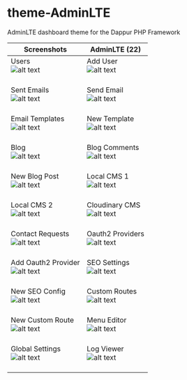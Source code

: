 # theme-AdminLTE

AdminLTE dashboard theme for the Dappur PHP Framework

Screenshots | AdminLTE (22)
-------------------------------------------------------	| ----------------------------------------------
Users <br> ![alt text][s1] <br><br> 					| Add User <br> ![alt text][s2] <br><br>
Sent Emails <br> ![alt text][s3] <br><br> 				| Send Email <br> ![alt text][s4] <br><br>
Email Templates <br> ![alt text][s5] <br><br> 			| New Template <br> ![alt text][s6] <br><br>
Blog <br> ![alt text][s7] <br><br> 						| Blog Comments <br> ![alt text][s8] <br><br>
New Blog Post <br> ![alt text][s9] <br><br> 			| Local CMS 1 <br> ![alt text][s10] <br><br>
Local CMS 2 <br> ![alt text][s11] <br><br> 				| Cloudinary CMS <br> ![alt text][s12] <br><br>
Contact Requests <br> ![alt text][s13] <br><br> 		| Oauth2 Providers <br> ![alt text][s14] <br><br>
Add Oauth2 Provider <br> ![alt text][s15] <br><br> 		| SEO Settings <br> ![alt text][s16] <br><br>
New SEO Config <br> ![alt text][s17] <br><br> 			| Custom Routes <br> ![alt text][s18] <br><br>
New Custom Route <br> ![alt text][s19] <br><br> 		| Menu Editor <br> ![alt text][s20] <br><br>
Global Settings <br> ![alt text][s21] <br><br> 			| Log Viewer <br> ![alt text][s22] <br><br>

[s1]: https://cdn.rawgit.com/dappur/theme-AdminLTE/226bcc59/screenshots/1.png "Users"
[s2]: https://cdn.rawgit.com/dappur/theme-AdminLTE/226bcc59/screenshots/2.png "Add User"
[s3]: https://cdn.rawgit.com/dappur/theme-AdminLTE/226bcc59/screenshots/3.png "Sent Emails"
[s4]: https://cdn.rawgit.com/dappur/theme-AdminLTE/226bcc59/screenshots/4.png "Send Email"
[s5]: https://cdn.rawgit.com/dappur/theme-AdminLTE/226bcc59/screenshots/5.png "Email Templates"
[s6]: https://cdn.rawgit.com/dappur/theme-AdminLTE/226bcc59/screenshots/6.png "New Template"
[s7]: https://cdn.rawgit.com/dappur/theme-AdminLTE/226bcc59/screenshots/7.png "Blog"
[s8]: https://cdn.rawgit.com/dappur/theme-AdminLTE/226bcc59/screenshots/8.png "Blog Comments"
[s9]: https://cdn.rawgit.com/dappur/theme-AdminLTE/226bcc59/screenshots/9.png "New Blog Post"
[s10]: https://cdn.rawgit.com/dappur/theme-AdminLTE/226bcc59/screenshots/10.png "Local CMS 1"
[s11]: https://cdn.rawgit.com/dappur/theme-AdminLTE/226bcc59/screenshots/11.png "Local CMS 2"
[s12]: https://cdn.rawgit.com/dappur/theme-AdminLTE/226bcc59/screenshots/12.png "Cloudinary CMS"
[s13]: https://cdn.rawgit.com/dappur/theme-AdminLTE/226bcc59/screenshots/13.png "Contact Requests"
[s14]: https://cdn.rawgit.com/dappur/theme-AdminLTE/226bcc59/screenshots/14.png "Oauth2 Providers"
[s15]: https://cdn.rawgit.com/dappur/theme-AdminLTE/226bcc59/screenshots/15.png "Add Oauth2 Provider"
[s16]: https://cdn.rawgit.com/dappur/theme-AdminLTE/226bcc59/screenshots/16.png "SEO Settings"
[s17]: https://cdn.rawgit.com/dappur/theme-AdminLTE/226bcc59/screenshots/17.png "New SEO Config"
[s18]: https://cdn.rawgit.com/dappur/theme-AdminLTE/226bcc59/screenshots/18.png "Custom Routes"
[s19]: https://cdn.rawgit.com/dappur/theme-AdminLTE/226bcc59/screenshots/19.png "New Custom Route"
[s20]: https://cdn.rawgit.com/dappur/theme-AdminLTE/226bcc59/screenshots/20.png "Menu Editor"
[s21]: https://cdn.rawgit.com/dappur/theme-AdminLTE/226bcc59/screenshots/21.png "Global Settings"
[s22]: https://cdn.rawgit.com/dappur/theme-AdminLTE/226bcc59/screenshots/22.png "Log Viewer"